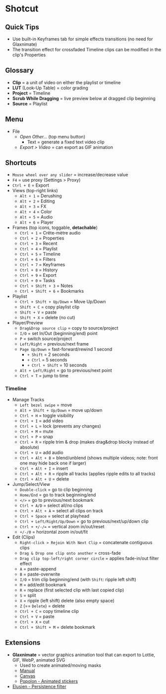 # Shotcut

## Quick Tips

* Use built-in Keyframes tab for simple effects transitions (no need for Glaxnimate)
* The transition effect for crossfaded Timeline clips can be modified in the clip's Properties

## Glossary

* **Clip** = a unit of video on either the playlist or timeline
* **LUT** (Look-Up Table) = color grading
* **Project** = Timeline
* **Scrub While Dragging** = live preview below at dragged clip beginning
* **Source** = Playlist

## Menu

* File
  * _Open Other…_ (top menu button)
    * Text = generate a fixed text video clip
  * _Export > Video_ = can export as GIF animation

## Shortcuts

* `Mouse wheel over any slider` = increase/decrease value
* `F4` = use proxy (Settings > Proxy)
* `Ctrl + E` = Export
* Views (top-right links)
  * `Alt + 1` = Derushing
  * `Alt + 2` = Editing
  * `Alt + 3` = FX
  * `Alt + 4` = Color
  * `Alt + 5` = Audio
  * `Alt + 6` = Player
* Frames (top icons, toggable, **detachable**)
  * `Ctrl + 1` = Crête-mètre audio
  * `Ctrl + 2` = Properties
  * `Ctrl + 3` = Recent
  * `Ctrl + 4` = Playlist
  * `Ctrl + 5` = Timeline
  * `Ctrl + 6` = Filters
  * `Ctrl + 7` = Keyframes
  * `Ctrl + 8` = History
  * `Ctrl + 9` = Export
  * `Ctrl + 0` = Tasks
  * `Ctrl + Shift + 3` = Notes
  * `Ctrl + Shift + 6` = Bookmarks
* Playlist
  * `Ctrl + Shift + Up/Down` = Move Up/Down
  * `Shift + C` = copy playlist clip
  * `Shift + V` = paste
  * `Shift + X` = delete (no cut)
* Player/Preview
  * `Drag&Drop source clip` = copy to source/project
  * `I/O` = set In/Out (beginning/end) point
  * `P` = switch source/project
  * `Left/Right` = previous/next frame
  * `Page Up/Down` = fast-forward/rewind 1 second
    * `+ Shift` = 2 seconds
    * `+ Ctrl` = 5 seconds
    * `+ Ctrl + Shift` = 10 seconds
  * `Alt + Left/Right` = go to previous/next point
  * `Ctrl + T` = jump to time

### Timeline

* Manage Tracks
  * `Left bezel swipe` = move
  * `Alt + Shift + Up/Down` = move up/down
  * `Ctrl + H` = toggle visibility
  * `Ctrl + I` = add video
  * `Ctrl + L` = lock (prevents any changes)
  * `Ctrl + M` = mute
  * `Ctrl + P` = snap
  * `Ctrl + R` = ripple trim & drop (makes drag&drop blocky instead of absolute)
  * `Ctrl + U` = add audio
  * `Ctrl + Alt + B` = blend/unblend (shows multiple videos; note: front one may hide back one if larger)
  * `Ctrl + Alt + I` = insert
  * `Ctrl + Alt + R` = ripple all tracks (applies ripple edits to all tracks)
  * `Ctrl + Alt + U` = delete
* Jump/Select/View
  * `Double-click` = go to clip beginning
  * `Home/End` = go to track beginning/end
  * `</>` = go to previous/next bookmark
  * `Ctrl + A/D` = select all/no clips
  * `Ctrl + Alt + A` = select all clips on track
  * `Ctrl + Space` = select at playhead
  * `Ctrl + Left/Right/Up/Down` = go to previous/next/up/down clip
  * `Ctrl + +/-/=` = vertical zoom in/out/reset
  * `+/-/0` = horizontal zoom in/out/fit
* Edit (Clips)
  * `Right-click > Rejoin With Next Clip` = concatenate contiguous clips
  * `Drag & Drop one clip onto another` = cross-fade
  * `Drag clip top-left/right corner circle` = applies fade-in/out filter effect
  * `A` = paste-append
  * `B` = paste-overwrite
  * `I/O` = trim clip beginning/end (with `Shift`: ripple left shift)
  * `M` = add/edit bookmark
  * `R` = replace (first selected clip with last copied clip)
  * `S` = split
  * `X` = ripple (left shift) delete (also empty space)
  * `Z` (== `Delete`) = delete
  * `Ctrl + C` = copy timeline clip
  * `Ctrl + V` = paste
  * `Ctrl + X` = cut
  * `Ctrl + Shift + M` = delete bookmark

## Extensions

* **Glaxnimate** = vector graphics animation tool that can export to Lottie, GIF, WebP, animated SVG
  * Used to create animated/moving masks
  * [Manual](https://glaxnimate.mattbas.org/manual)
  * [Canvas](https://glaxnimate.mattbas.org/manual/ui/canvas)
  * [Popolon - Animated stickers](https://popolon.org/gblog3/?p=1376)
* [Elusien - Persistence filter](https://www.elusien.co.uk/shotcut/filters/Persistence/index.html)
